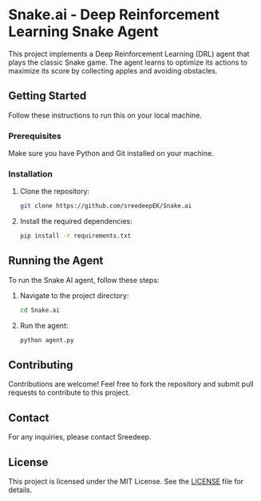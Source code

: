 # Snake.ai - Deep Reinforcement Learning Snake Agent

This project implements a Deep Reinforcement Learning (DRL) agent that plays the classic Snake game. The agent learns to optimize its actions to maximize its score by collecting apples and avoiding obstacles.

## Getting Started

Follow these instructions to run this on your local machine.

### Prerequisites

Make sure you have Python and Git installed on your machine.

### Installation

1. Clone the repository:
    ```bash
    git clone https://github.com/sreedeepEK/Snake.ai
    ```

2. Install the required dependencies:
    ```bash
    pip install -r requirements.txt
    ```

## Running the Agent

To run the Snake AI agent, follow these steps:

1. Navigate to the project directory:
    ```bash
    cd Snake.ai
    ```

3. Run the agent:
    ```bash
    python agent.py
    ```

## Contributing

Contributions are welcome! Feel free to fork the repository and submit pull requests to contribute to this project.

## Contact

For any inquiries, please contact Sreedeep.

## License

This project is licensed under the MIT License. See the [LICENSE](LICENSE) file for details.




